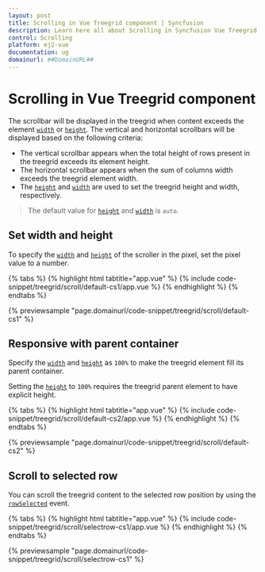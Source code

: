 ```yaml
---
layout: post
title: Scrolling in Vue Treegrid component | Syncfusion
description: Learn here all about Scrolling in Syncfusion Vue Treegrid component of Syncfusion Essential JS 2 and more.
control: Scrolling 
platform: ej2-vue
documentation: ug
domainurl: ##DomainURL##
---
```


# Scrolling in Vue Treegrid component

The scrollbar will be displayed in the treegrid when content exceeds the element [`width`](https://ej2.syncfusion.com/vue/documentation/api/treegrid/#width) or [`height`](https://ej2.syncfusion.com/vue/documentation/api/treegrid/#height). The vertical and horizontal scrollbars will be displayed based on the following criteria:

* The vertical scrollbar appears when the total height of rows present in the treegrid exceeds its element height.
* The horizontal scrollbar appears when the sum of columns width exceeds the treegrid element width.
* The [`height`](https://ej2.syncfusion.com/vue/documentation/api/treegrid/#height) and [`width`](https://ej2.syncfusion.com/vue/documentation/api/treegrid/#width) are used to set the treegrid height and width, respectively.

> The default value for [`height`](https://ej2.syncfusion.com/vue/documentation/api/treegrid/#height) and [`width`](https://ej2.syncfusion.com/vue/documentation/api/treegrid/#width) is `auto`.

## Set width and height

To specify the [`width`](https://ej2.syncfusion.com/vue/documentation/api/treegrid/#width) and [`height`](https://ej2.syncfusion.com/vue/documentation/api/treegrid/#height) of the scroller in the pixel, set the pixel value to a number.

{% tabs %}
{% highlight html tabtitle="app.vue" %}
{% include code-snippet/treegrid/scroll/default-cs1/app.vue %}
{% endhighlight %}
{% endtabs %}
        
{% previewsample "page.domainurl/code-snippet/treegrid/scroll/default-cs1" %}

## Responsive with parent container

Specify the [`width`](https://ej2.syncfusion.com/vue/documentation/api/treegrid/#width) and [`height`](https://ej2.syncfusion.com/vue/documentation/api/treegrid/#height) as `100%` to make the treegrid element fill its parent container.

Setting the [`height`](https://ej2.syncfusion.com/vue/documentation/api/treegrid/#height) to `100%` requires the treegrid parent element to have explicit height.

{% tabs %}
{% highlight html tabtitle="app.vue" %}
{% include code-snippet/treegrid/scroll/default-cs2/app.vue %}
{% endhighlight %}
{% endtabs %}
        
{% previewsample "page.domainurl/code-snippet/treegrid/scroll/default-cs2" %}

## Scroll to selected row

You can scroll the treegrid content to the selected row position by using the [`rowSelected`](https://ej2.syncfusion.com/vue/documentation/api/treegrid/#rowselected) event.

{% tabs %}
{% highlight html tabtitle="app.vue" %}
{% include code-snippet/treegrid/scroll/selectrow-cs1/app.vue %}
{% endhighlight %}
{% endtabs %}
        
{% previewsample "page.domainurl/code-snippet/treegrid/scroll/selectrow-cs1" %}
